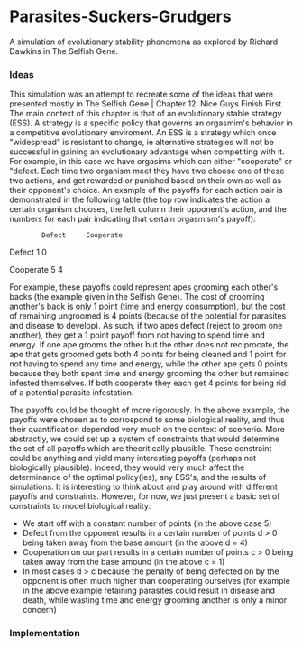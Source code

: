 # Parasites-Suckers-Grudgers
A simulation of evolutionary stability phenomena as explored by Richard Dawkins in The Selfish Gene.

### Ideas
This simulation was an attempt to recreate some of the ideas that were presented mostly in The Selfish Gene | Chapter 12: Nice Guys Finish First. The main context of this chapter is that of an evolutionary stable strategy (ESS). A strategy is a specific policy that governs an orgasmim's behavior in a competitive evolutionary enviroment. An ESS is a strategy which once "widespread" is resistant to change, ie alternative strategies will not be successful in gaining an evolutionary advantage when competiting with it. For example, in this case we have orgasims which can either "cooperate" or "defect. Each time two organism meet they have two choose one of these two actions, and get rewarded or punished based on their own as well as their opponent's choice. An example of the payoffs for each action pair is demonstrated in the following table (the top row indicates the action a certain organism chooses, the left column their opponent's action, and the numbers for each pair indicating that certain orgasmism's payoff):

            Defect     Cooperate

Defect        1            0            

Cooperate     5            4

For example, these payoffs could represent apes grooming each other's backs (the example given in the Selfish Gene). The cost of grooming another's back is only 1 point (time and energy consumption), but the cost of remaining ungroomed is 4 points (because of the potential for parasites and disease to develop). As such, if two apes defect (reject to groom one another), they get a 1 point payoff from not having to spend time and energy. If one ape grooms the other but the other does not reciprocate, the ape that gets groomed gets both 4 points for being cleaned and 1 point for not having to spend any time and energy, while the other ape gets 0 points because they both spent time and energy grooming the other but remained infested themselves. If both cooperate they each get 4 points for being rid of a potential parasite infestation.

The payoffs could be thought of more rigorously. In the above example, the payoffs were chosen as to corrospond to some biological reality, and thus their quantification depended very much on the context of scenerio. More abstractly, we could set up a system of constraints that would determine the set of all payoffs which are theoritically plausible. These constraint could be anything and yield many interesting payoffs (perhaps not biologically plausible). Indeed, they would very much affect the determinance of the optimal policy(ies), any ESS's, and the results of simulations. It is interesting to think about and play around with different payoffs and constraints. However, for now, we just present a basic set of constraints to model biological reality:
* We start off with a constant number of points (in the above case 5)
* Defect from the opponent results in a certain number of points d > 0 being taken away from the base amount (in the above d = 4)
* Cooperation on our part results in a certain number of points c > 0 being taken away from the base amound (in the above c = 1)
* In most cases d > c because the penalty of being defected on by the opponent is often much higher than cooperating ourselves (for example in the above example retaining parasites could result in disease and death, while wasting time and energy grooming another is only a minor concern)

### Implementation

<!-- Explanation, how to use, observations, next steps -->
<!-- Incomplete -->
